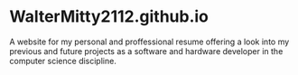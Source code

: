 # WalterMitty2112.github.io
A website for my personal and proffessional resume offering a look into my previous and future projects as a software and hardware developer in the computer science discipline.

